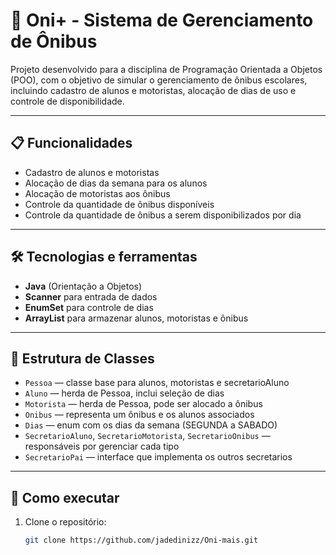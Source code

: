 # 🚌 Oni+ - Sistema de Gerenciamento de Ônibus

Projeto desenvolvido para a disciplina de Programação Orientada a Objetos (POO), com o objetivo de simular o gerenciamento de ônibus escolares, incluindo cadastro de alunos e motoristas, alocação de dias de uso e controle de disponibilidade.

---

## 📋 Funcionalidades

- Cadastro de alunos e motoristas
- Alocação de dias da semana para os alunos
- Alocação de motoristas aos ônibus
- Controle da quantidade de ônibus disponíveis
- Controle da quantidade de ônibus a serem disponibilizados por dia


---

## 🛠️ Tecnologias e ferramentas

- **Java** (Orientação a Objetos)
- **Scanner** para entrada de dados
- **EnumSet** para controle de dias
- **ArrayList** para armazenar alunos, motoristas e ônibus

---

## 📁 Estrutura de Classes

- `Pessoa` — classe base para alunos, motoristas e secretarioAluno
- `Aluno` — herda de Pessoa, inclui seleção de dias
- `Motorista` — herda de Pessoa, pode ser alocado a ônibus
- `Onibus` — representa um ônibus e os alunos associados
- `Dias` — enum com os dias da semana (SEGUNDA a SABADO)
- `SecretarioAluno`, `SecretarioMotorista`, `SecretarioOnibus` — responsáveis por gerenciar cada tipo
- `SecretarioPai` — interface que implementa os outros secretarios 

---

## 🚀 Como executar

1. Clone o repositório:
   ```bash
   git clone https://github.com/jadedinizz/Oni-mais.git
